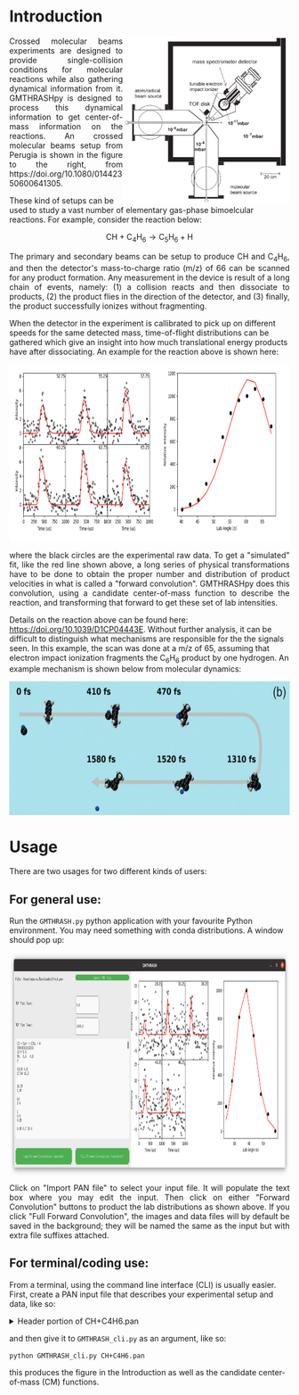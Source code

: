 
# Introduction

<img align="right" width="300" height="300" src="device1.png">

<p align="justify">
Crossed molecular beams experiments are designed to provide single-collision conditions for molecular reactions while also gathering dynamical information from it. GMTHRASHpy is designed to process this dynamical information to get center-of-mass information on the reactions. An crossed molecular beams setup from Perugia is shown in the figure to the right, from https://doi.org/10.1080/01442350600641305.
</p>

These kind of setups can be used to study a vast number of elementary gas-phase bimoelcular reactions. For example, consider the reaction below:

$$
\textrm{CH} + \textrm{C}_4 \textrm{H}_6 \longrightarrow \textrm{C}_5 \textrm{H}_6 + \textrm{H}
$$

<p align="justify">
The primary and secondary beams can be setup to produce CH and C<sub>4</sub>H<sub>6</sub>, and then the detector's mass-to-charge ratio (m/z) of 66 can be scanned for any product formation. Any measurement in the device is result of a long chain of events, namely: (1) a collision reacts and then dissociate to products, (2) the product flies in the direction of the detector, and (3) finally, the product successfully ionizes without fragmenting.
  
When the detector in the experiment is callibrated to pick up on different speeds for the same detected mass, time-of-flight distributions can be gathered which give an insight into how much translational energy products have after dissociating. An example for the reaction above is shown here:
</p>

<img align="center" width="800" height="320" src="p518_better.pan.LAB.png">

<p align="justify">
where the black circles are the experimental raw data. To get a "simulated" fit, like the red line shown above, a long series of physical transformations have to be done to obtain the proper number and distribution of product velocities in what is called a "forward convolution". GMTHRASHpy does this convolution, using a candidate center-of-mass function to describe the reaction, and transforming that forward to get these set of lab intensities.

Details on the reaction above can be found here: https://doi.org/10.1039/D1CP04443E. Without further analysis, it can be difficult to distinguish what mechanisms are responsible for the the signals seen. In this example, the scan was done at a m/z of 65, assuming that electron impact ionization fragments the C<sub>6</sub>H<sub>6</sub> product by one hydrogen. An example mechanism is shown below from molecular dynamics:
</p>

<img align="center" width="600" height="240" src="mechanism1.png">


# Usage

There are two usages for two different kinds of users:

## For general use:

Run the `GMTHRASH.py` python application with your favourite Python environment. You may need something with conda distributions. A window should pop up:

<img align="center" width="1000" height="400" src="window1.png">

<p align="justify">
Click on "Import PAN file" to select your input file. It will populate the text box where you may edit the input. Then click on either "Forward Convolution" buttons to product the lab distributions as shown above. If you click "Full Forward Convolution", the images and data files will by default be saved in the background; they will be named the same as the input but with extra file suffixes attached.
</p>


## For terminal/coding use:

From a terminal, using the command line interface (CLI) is usually easier. First, create a PAN input file that describes your experimental setup and data, like so:

<details>
  
<summary>Header portion of CH+C4H6.pan</summary>

```text
ch + c4h6 -> 
00001010110211
13 9 5 5
90.  1.6   0.8
0

18.4 12.0
8 9.5

13 54
1

65
3 0

1
0
-0.3

0.65 5.0 15 0


12  2500
0.1 0.1
```
</details>

and then give it to `GMTHRASH_cli.py` as an argument, like so:
```
python GMTHRASH_cli.py CH+C4H6.pan
```

this produces the figure in the Introduction as well as the candidate center-of-mass (CM) functions.

